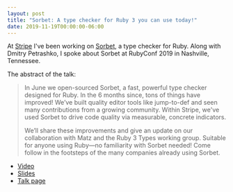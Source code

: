 ```yaml
---
layout: post
title: "Sorbet: A type checker for Ruby 3 you can use today!"
date: 2019-11-19T00:00:00-06:00
---
```


At [Stripe](https://jez.io/thoughts/on-stripe/) I've been working on
[Sorbet](https://sorbet.org), a type checker for Ruby. Along with Dmitry
Petrashko, I spoke about Sorbet at RubyConf 2019 in Nashville, Tennessee.

The abstract of the talk:

> In June we open-sourced Sorbet, a fast, powerful type checker designed for
> Ruby. In the 6 months since, tons of things have improved! We’ve built quality
> editor tools like jump-to-def and seen many contributions from a growing
> community. Within Stripe, we've used Sorbet to drive code quality via
> measurable, concrete indicators.
>
> We’ll share these improvements and give an update on our collaboration with
> Matz and the Ruby 3 Types working group. Suitable for anyone using Ruby—no
> familiarity with Sorbet needed! Come follow in the footsteps of the many
> companies already using Sorbet.
>
> <p></p>

- [Video](https://www.youtube.com/watch?v=jielBIZ40mw)
- [Slides](https://sorbet.run/talks/RubyConf2019/#/)
- [Talk page](https://rubyconf.org/program#session-908)
